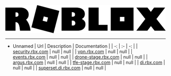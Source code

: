 ![](https://github.com/NoTwistedHere/Storage/blob/main/Images/Roblox_Logo.png)

<hr/>

* Unnamed
    | Url | Description | Documentation |
    | -: | :- | -: |
    | [security.rbx.com](https://security.rbx.com) | null | null |
    | [vpn.rbx.com](https://vpn.rbx.com) | null | null |
    | [events.rbx.com](https://events.rbx.com) | null | null |
    | [drone-stage.rbx.com](https://drone-stage.rbx.com) | null | null |
    | [argus.rbx.com](https://argus.rbx.com) | null | null |
    | [tfe-stage.rbx.com](https://tfe-stage.rbx.com) | null | null |
    | [di.rbx.com](https://di.rbx.com) | null | null |
    | [superset.di.rbx.com](https://superset.di.rbx.com) | null | null |
